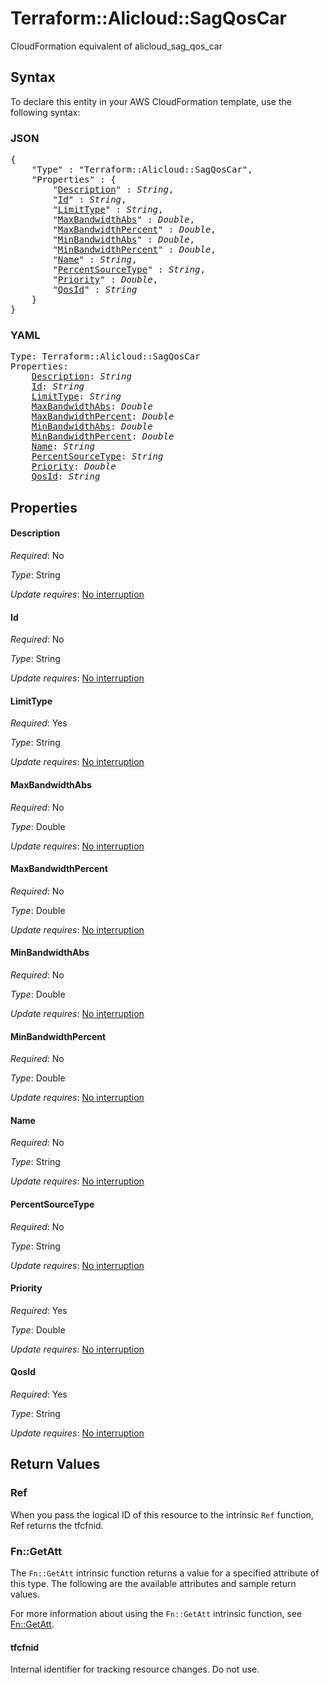 # Terraform::Alicloud::SagQosCar

CloudFormation equivalent of alicloud_sag_qos_car

## Syntax

To declare this entity in your AWS CloudFormation template, use the following syntax:

### JSON

<pre>
{
    "Type" : "Terraform::Alicloud::SagQosCar",
    "Properties" : {
        "<a href="#description" title="Description">Description</a>" : <i>String</i>,
        "<a href="#id" title="Id">Id</a>" : <i>String</i>,
        "<a href="#limittype" title="LimitType">LimitType</a>" : <i>String</i>,
        "<a href="#maxbandwidthabs" title="MaxBandwidthAbs">MaxBandwidthAbs</a>" : <i>Double</i>,
        "<a href="#maxbandwidthpercent" title="MaxBandwidthPercent">MaxBandwidthPercent</a>" : <i>Double</i>,
        "<a href="#minbandwidthabs" title="MinBandwidthAbs">MinBandwidthAbs</a>" : <i>Double</i>,
        "<a href="#minbandwidthpercent" title="MinBandwidthPercent">MinBandwidthPercent</a>" : <i>Double</i>,
        "<a href="#name" title="Name">Name</a>" : <i>String</i>,
        "<a href="#percentsourcetype" title="PercentSourceType">PercentSourceType</a>" : <i>String</i>,
        "<a href="#priority" title="Priority">Priority</a>" : <i>Double</i>,
        "<a href="#qosid" title="QosId">QosId</a>" : <i>String</i>
    }
}
</pre>

### YAML

<pre>
Type: Terraform::Alicloud::SagQosCar
Properties:
    <a href="#description" title="Description">Description</a>: <i>String</i>
    <a href="#id" title="Id">Id</a>: <i>String</i>
    <a href="#limittype" title="LimitType">LimitType</a>: <i>String</i>
    <a href="#maxbandwidthabs" title="MaxBandwidthAbs">MaxBandwidthAbs</a>: <i>Double</i>
    <a href="#maxbandwidthpercent" title="MaxBandwidthPercent">MaxBandwidthPercent</a>: <i>Double</i>
    <a href="#minbandwidthabs" title="MinBandwidthAbs">MinBandwidthAbs</a>: <i>Double</i>
    <a href="#minbandwidthpercent" title="MinBandwidthPercent">MinBandwidthPercent</a>: <i>Double</i>
    <a href="#name" title="Name">Name</a>: <i>String</i>
    <a href="#percentsourcetype" title="PercentSourceType">PercentSourceType</a>: <i>String</i>
    <a href="#priority" title="Priority">Priority</a>: <i>Double</i>
    <a href="#qosid" title="QosId">QosId</a>: <i>String</i>
</pre>

## Properties

#### Description

_Required_: No

_Type_: String

_Update requires_: [No interruption](https://docs.aws.amazon.com/AWSCloudFormation/latest/UserGuide/using-cfn-updating-stacks-update-behaviors.html#update-no-interrupt)

#### Id

_Required_: No

_Type_: String

_Update requires_: [No interruption](https://docs.aws.amazon.com/AWSCloudFormation/latest/UserGuide/using-cfn-updating-stacks-update-behaviors.html#update-no-interrupt)

#### LimitType

_Required_: Yes

_Type_: String

_Update requires_: [No interruption](https://docs.aws.amazon.com/AWSCloudFormation/latest/UserGuide/using-cfn-updating-stacks-update-behaviors.html#update-no-interrupt)

#### MaxBandwidthAbs

_Required_: No

_Type_: Double

_Update requires_: [No interruption](https://docs.aws.amazon.com/AWSCloudFormation/latest/UserGuide/using-cfn-updating-stacks-update-behaviors.html#update-no-interrupt)

#### MaxBandwidthPercent

_Required_: No

_Type_: Double

_Update requires_: [No interruption](https://docs.aws.amazon.com/AWSCloudFormation/latest/UserGuide/using-cfn-updating-stacks-update-behaviors.html#update-no-interrupt)

#### MinBandwidthAbs

_Required_: No

_Type_: Double

_Update requires_: [No interruption](https://docs.aws.amazon.com/AWSCloudFormation/latest/UserGuide/using-cfn-updating-stacks-update-behaviors.html#update-no-interrupt)

#### MinBandwidthPercent

_Required_: No

_Type_: Double

_Update requires_: [No interruption](https://docs.aws.amazon.com/AWSCloudFormation/latest/UserGuide/using-cfn-updating-stacks-update-behaviors.html#update-no-interrupt)

#### Name

_Required_: No

_Type_: String

_Update requires_: [No interruption](https://docs.aws.amazon.com/AWSCloudFormation/latest/UserGuide/using-cfn-updating-stacks-update-behaviors.html#update-no-interrupt)

#### PercentSourceType

_Required_: No

_Type_: String

_Update requires_: [No interruption](https://docs.aws.amazon.com/AWSCloudFormation/latest/UserGuide/using-cfn-updating-stacks-update-behaviors.html#update-no-interrupt)

#### Priority

_Required_: Yes

_Type_: Double

_Update requires_: [No interruption](https://docs.aws.amazon.com/AWSCloudFormation/latest/UserGuide/using-cfn-updating-stacks-update-behaviors.html#update-no-interrupt)

#### QosId

_Required_: Yes

_Type_: String

_Update requires_: [No interruption](https://docs.aws.amazon.com/AWSCloudFormation/latest/UserGuide/using-cfn-updating-stacks-update-behaviors.html#update-no-interrupt)

## Return Values

### Ref

When you pass the logical ID of this resource to the intrinsic `Ref` function, Ref returns the tfcfnid.

### Fn::GetAtt

The `Fn::GetAtt` intrinsic function returns a value for a specified attribute of this type. The following are the available attributes and sample return values.

For more information about using the `Fn::GetAtt` intrinsic function, see [Fn::GetAtt](https://docs.aws.amazon.com/AWSCloudFormation/latest/UserGuide/intrinsic-function-reference-getatt.html).

#### tfcfnid

Internal identifier for tracking resource changes. Do not use.

